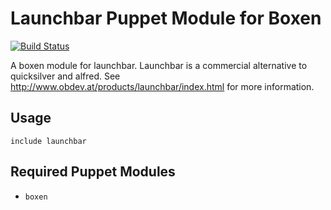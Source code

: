 # Launchbar Puppet Module for Boxen

[![Build Status](https://travis-ci.org/boxen/puppet-launchbar.png?branch=master)](https://travis-ci.org/boxen/puppet-launchbar)

A boxen module for launchbar. Launchbar is a commercial alternative to quicksilver and alfred.
See http://www.obdev.at/products/launchbar/index.html for more information.

## Usage

```puppet
include launchbar
```

## Required Puppet Modules

* `boxen`
